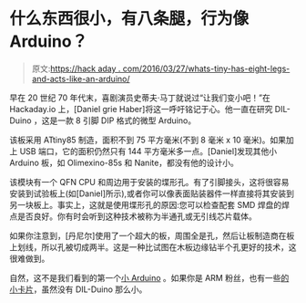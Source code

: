 # 什么东西很小，有八条腿，行为像 Arduino？

> 原文:[https://hack aday . com/2016/03/27/whats-tiny-has-eight-legs-and-acts-like-an-arduino/](https://hackaday.com/2016/03/27/whats-tiny-has-eight-legs-and-acts-like-an-arduino/)

早在 20 世纪 70 年代末，喜剧演员史蒂夫·马丁就说过“让我们变小吧！”在 Hackaday.io 上，[Daniel grie Haber]将这一呼吁铭记于心。他一直在研究 DIL-Duino ，这是一款 8 引脚 DIP 格式的微型 Arduino。

该板采用 ATtiny85 制造，面积不到 75 平方毫米(不到 8 毫米 x 10 毫米)。如果加上 USB 端口，它的面积仍然只有 144 平方毫米多一点。[Daniel]发现其他小 Arduino 板，如 Olimexino-85s 和 Nanite，都没有他的设计小。

该模块有一个 QFN CPU 和周边用于安装的堞形孔。有了引脚接头，这将很容易安装到试验板上(如[Daniel]所示),或者你可以像表面贴装器件一样直接将其安装到另一块板上。事实上，这就是使用堞形孔的原因:您可以检查配套 SMD 焊盘的焊点是否良好。你有时会听到这种技术被称为半通孔或无引线芯片载体。

如果你注意到，[丹尼尔]使用了一个超大的板，周围全是孔，然后让板制造商在板上划线，所以孔被切成两半。这是一种比试图在木板边缘钻半个孔更好的技术，这很难做到。

自然，这不是我们看到的第一个[小 Arduino](http://hackaday.com/2012/08/13/teensy-tiny-arduino-board-with-an-attiny85/) 。如果你是 ARM 粉丝，也有一些[的小卡片](http://hackaday.com/2016/02/18/tiny-usb-morse-code-beacon/)，虽然没有 DIL-Duino 那么小。